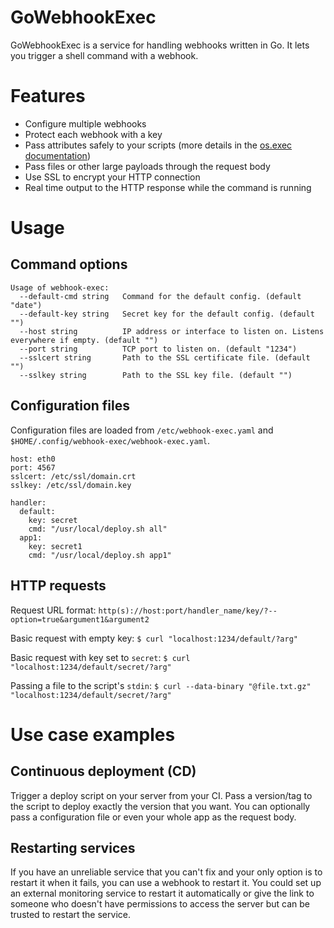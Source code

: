 GoWebhookExec
===============

GoWebhookExec is a service for handling webhooks written in Go. It lets you trigger a shell command with a webhook.

# Features

* Configure multiple webhooks
* Protect each webhook with a key
* Pass attributes safely to your scripts (more details in the [os.exec documentation](https://pkg.go.dev/os/exec))
* Pass files or other large payloads through the request body
* Use SSL to encrypt your HTTP connection
* Real time output to the HTTP response while the command is running

# Usage

## Command options

```
Usage of webhook-exec:
  --default-cmd string   Command for the default config. (default "date")
  --default-key string   Secret key for the default config. (default "")
  --host string          IP address or interface to listen on. Listens everywhere if empty. (default "")
  --port string          TCP port to listen on. (default "1234")
  --sslcert string       Path to the SSL certificate file. (default "")
  --sslkey string        Path to the SSL key file. (default "")
```

## Configuration files

Configuration files are loaded from `/etc/webhook-exec.yaml` and `$HOME/.config/webhook-exec/webhook-exec.yaml`.

```
host: eth0
port: 4567
sslcert: /etc/ssl/domain.crt
sslkey: /etc/ssl/domain.key

handler:
  default:
    key: secret
    cmd: "/usr/local/deploy.sh all"
  app1:
    key: secret1
    cmd: "/usr/local/deploy.sh app1"
```

## HTTP requests

Request URL format:
`http(s)://host:port/handler_name/key/?--option=true&argument1&argument2`

Basic request with empty key:
`$ curl "localhost:1234/default/?arg"`

Basic request with key set to `secret`:
`$ curl "localhost:1234/default/secret/?arg"`

Passing a file to the script's `stdin`:
`$ curl --data-binary "@file.txt.gz" "localhost:1234/default/secret/?arg"`

# Use case examples

## Continuous deployment (CD)

Trigger a deploy script on your server from your CI. Pass a version/tag to the script to deploy exactly the version that you want. You can optionally pass a configuration file or even your whole app as the request body.

## Restarting services

If you have an unreliable service that you can't fix and your only option is to restart it when it fails, you can use a webhook to restart it. You could set up an external monitoring service to restart it automatically or give the link to someone who doesn't have permissions to access the server but can be trusted to restart the service.
